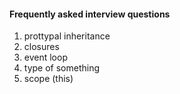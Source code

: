 #### Frequently asked interview questions

1. prottypal inheritance
2. closures
3. event loop
4. type of something
5. scope (this)